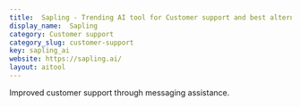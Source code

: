 ```yaml
---
title:  Sapling - Trending AI tool for Customer support and best alternatives
display_name:  Sapling
category: Customer support
category_slug: customer-support
key: sapling_ai
website: https://sapling.ai/
layout: aitool
---
```


Improved customer support through messaging assistance.
